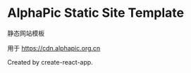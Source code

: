 # AlphaPic Static Site Template

静态网站模板

用于 <https://cdn.alphapic.org.cn>

Created by create-react-app.